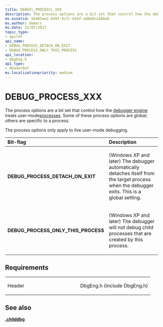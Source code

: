 ```yaml
---
title: DEBUG\_PROCESS\_XXX
description: The process options are a bit set that control how the debugger engine treats user-modeprocesses. Some of these process options are global; others are specific to a process.
ms.assetid: 5b485ae2-6d97-4cfc-b2bf-ad8ddca268a8
ms.author: domars
ms.date: 12/07/2017
topic_type:
- apiref
api_name:
- DEBUG_PROCESS_DETACH_ON_EXIT
- DEBUG_PROCESS_ONLY_THIS_PROCESS
api_location:
- DbgEng.h
api_type:
- HeaderDef
ms.localizationpriority: medium
---
```


# DEBUG\_PROCESS\_XXX


The process options are a bit set that control how the [debugger engine](https://msdn.microsoft.com/library/windows/hardware/ff551059#debugger-engine) treats user-mode[processes](https://msdn.microsoft.com/library/windows/hardware/ff539300#processes). Some of these process options are global; others are specific to a process.

The process options only apply to live user-mode debugging.

<table>
<colgroup>
<col width="50%" />
<col width="50%" />
</colgroup>
<thead>
<tr class="header">
<th align="left">Bit-flag</th>
<th align="left">Description</th>
</tr>
</thead>
<tbody>
<tr class="odd">
<td align="left"><span id="DEBUG_PROCESS_DETACH_ON_EXIT"></span><span id="debug_process_detach_on_exit"></span>
<strong>DEBUG_PROCESS_DETACH_ON_EXIT</strong></td>
<td align="left"><p>(Windows XP and later) The debugger automatically detaches itself from the target process when the debugger exits. This is a global setting.</p></td>
</tr>
<tr class="even">
<td align="left"><span id="DEBUG_PROCESS_ONLY_THIS_PROCESS"></span><span id="debug_process_only_this_process"></span>
<strong>DEBUG_PROCESS_ONLY_THIS_PROCESS</strong></td>
<td align="left"><p>(Windows XP and later) The debugger will not debug child processes that are created by this process.</p></td>
</tr>
</tbody>
</table>

Requirements
------------

<table>
<colgroup>
<col width="50%" />
<col width="50%" />
</colgroup>
<tbody>
<tr class="odd">
<td align="left"><p>Header</p></td>
<td align="left">DbgEng.h (include DbgEng.h)</td>
</tr>
</tbody>
</table>

## <span id="see_also"></span>See also


[**.childdbg**](https://msdn.microsoft.com/library/windows/hardware/ff562215)

 

 






